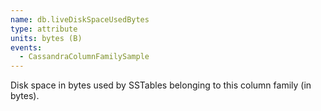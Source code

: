 ```yaml
---
name: db.liveDiskSpaceUsedBytes
type: attribute
units: bytes (B)
events:
  - CassandraColumnFamilySample
---
```


Disk space in bytes used by SSTables belonging to this column family (in bytes).
